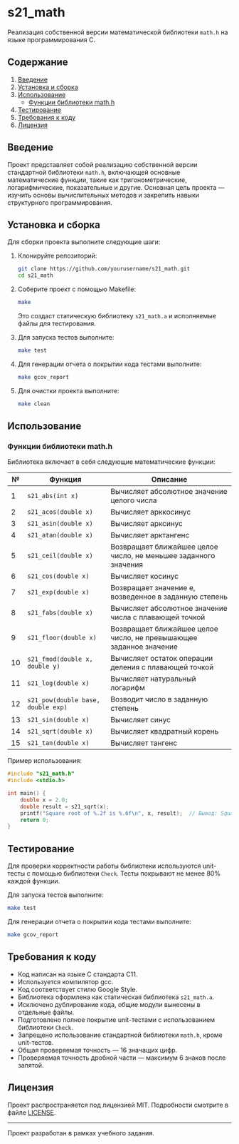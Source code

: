 # s21_math

Реализация собственной версии математической библиотеки `math.h` на языке программирования C.

## Содержание

1. [Введение](#введение)
2. [Установка и сборка](#установка-и-сборка)
3. [Использование](#использование)
   - [Функции библиотеки math.h](#функции-библиотеки-mathh)
4. [Тестирование](#тестирование)
5. [Требования к коду](#требования-к-коду)
6. [Лицензия](#лицензия)

## Введение

Проект представляет собой реализацию собственной версии стандартной библиотеки `math.h`, включающей основные математические функции, такие как тригонометрические, логарифмические, показательные и другие. Основная цель проекта — изучить основы вычислительных методов и закрепить навыки структурного программирования.

## Установка и сборка

Для сборки проекта выполните следующие шаги:

1. Клонируйте репозиторий:
   ```bash
   git clone https://github.com/yourusername/s21_math.git
   cd s21_math
   ```

2. Соберите проект с помощью Makefile:
   ```bash
   make
   ```

   Это создаст статическую библиотеку `s21_math.a` и исполняемые файлы для тестирования.

3. Для запуска тестов выполните:
   ```bash
   make test
   ```

4. Для генерации отчета о покрытии кода тестами выполните:
   ```bash
   make gcov_report
   ```

5. Для очистки проекта выполните:
   ```bash
   make clean
   ```

## Использование

### Функции библиотеки math.h

Библиотека включает в себя следующие математические функции:

| № | Функция | Описание |
| --- | -------- | ----------- |
| 1 | `s21_abs(int x)` | Вычисляет абсолютное значение целого числа |
| 2 | `s21_acos(double x)` | Вычисляет арккосинус |
| 3 | `s21_asin(double x)` | Вычисляет арксинус |
| 4 | `s21_atan(double x)` | Вычисляет арктангенс |
| 5 | `s21_ceil(double x)` | Возвращает ближайшее целое число, не меньшее заданного значения |
| 6 | `s21_cos(double x)` | Вычисляет косинус |
| 7 | `s21_exp(double x)` | Возвращает значение e, возведенное в заданную степень |
| 8 | `s21_fabs(double x)` | Вычисляет абсолютное значение числа с плавающей точкой |
| 9 | `s21_floor(double x)` | Возвращает ближайшее целое число, не превышающее заданное значение |
| 10 | `s21_fmod(double x, double y)` | Вычисляет остаток операции деления с плавающей точкой |
| 11 | `s21_log(double x)` | Вычисляет натуральный логарифм |
| 12 | `s21_pow(double base, double exp)` | Возводит число в заданную степень |
| 13 | `s21_sin(double x)` | Вычисляет синус |
| 14 | `s21_sqrt(double x)` | Вычисляет квадратный корень |
| 15 | `s21_tan(double x)` | Вычисляет тангенс |

Пример использования:
```c
#include "s21_math.h"
#include <stdio.h>

int main() {
    double x = 2.0;
    double result = s21_sqrt(x);
    printf("Square root of %.2f is %.6f\n", x, result);  // Вывод: Square root of 2.00 is 1.414214
    return 0;
}
```

## Тестирование

Для проверки корректности работы библиотеки используются unit-тесты с помощью библиотеки `Check`. Тесты покрывают не менее 80% каждой функции.

Для запуска тестов выполните:
```bash
make test
```

Для генерации отчета о покрытии кода тестами выполните:
```bash
make gcov_report
```

## Требования к коду

- Код написан на языке C стандарта C11.
- Используется компилятор gcc.
- Код соответствует стилю Google Style.
- Библиотека оформлена как статическая библиотека `s21_math.a`.
- Исключено дублирование кода, общие модули вынесены в отдельные файлы.
- Подготовлено полное покрытие unit-тестами с использованием библиотеки `Check`.
- Запрещено использование стандартной библиотеки `math.h`, кроме unit-тестов.
- Общая проверяемая точность — 16 значащих цифр.
- Проверяемая точность дробной части — максимум 6 знаков после запятой.

## Лицензия

Проект распространяется под лицензией MIT. Подробности смотрите в файле [LICENSE](LICENSE).

---

Проект разработан в рамках учебного задания.
